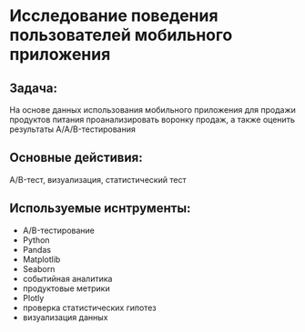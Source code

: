 # Исследование поведения пользователей мобильного приложения

## Задача:
На основе данных использования мобильного приложения для продажи продуктов питания проанализировать воронку продаж, а также оценить результаты A/A/B-тестирования 

## Основные дейстивия:
A/B-тест, визуализация, статистический тест

## Используемые иснтрументы:
- A/B-тестирование
- Python
- Pandas
- Matplotlib
- Seaborn
- событийная аналитика
- продуктовые метрики
- Plotly
- проверка статистических гипотез
- визуализация данных
